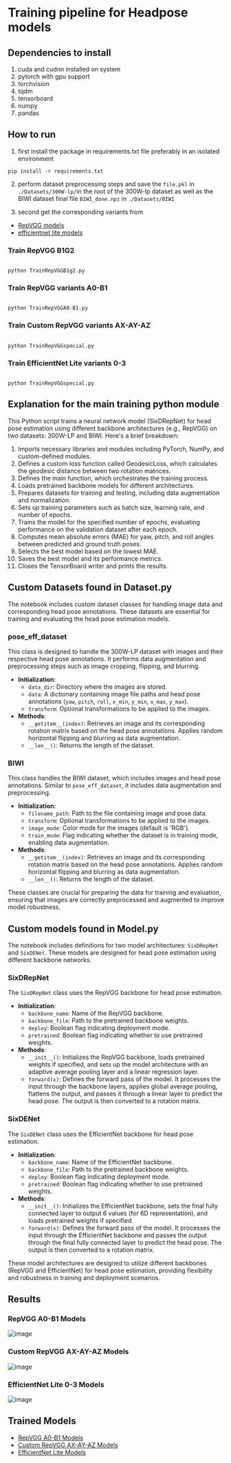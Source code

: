 # Training pipeline for Headpose models
## Dependencies to install
1. cuda and cudnn installed on system
2. pytorch with gpu support
3. torchvision
4. tqdm
5. tensorboard 
6. numpy
7. pandas
## How to run
1. first install the package in requirements.txt file preferably in an isolated environment 
```console
pip install -r requirements.txt
```

2. perform dataset preprocessing steps and save the `file.pkl` in `./Datasets/300W-lp/`in the root of the 300W-lp dataset as well as the BIWI dataset final file `BIWI_done.npz` in `./Datasets/BIWI`

3. second get the corresponding variants from

- <a href="https://drive.google.com/drive/folders/1Avome4KvNp0Lqh2QwhXO6L5URQjzCjUq">RepVGG models</a> 
- <a href="https://drive.google.com/drive/folders/1FmEwGVxDZ4qC5cEH0PYaY_98LEDz9WhP?usp=drive_link">efficientnet lite models</a> 

### Train RepVGG B1G2
```console

python TrainRepVGGB1g2.py
```
### Train RepVGG variants A0-B1
```console

python TrainRepVGGA0-B1.py
```
### Train Custom RepVGG variants AX-AY-AZ
```console

python TrainRepVGGspecial.py
```
### Train EfficientNet Lite variants 0-3
```console

python TrainRepVGGspecial.py
```

## Explanation for the main training python module
This Python script trains a neural network model (SixDRepNet) for head pose estimation using different backbone architectures (e.g., RepVGG) on two datasets: 300W-LP and BIWI. Here's a brief breakdown:

1. Imports necessary libraries and modules including PyTorch, NumPy, and custom-defined modules.
2. Defines a custom loss function called GeodesicLoss, which calculates the geodesic distance between two rotation matrices.
3. Defines the main function, which orchestrates the training process.
4. Loads pretrained backbone models for different architectures.
5. Prepares datasets for training and testing, including data augmentation and normalization.
6. Sets up training parameters such as batch size, learning rate, and number of epochs.
7. Trains the model for the specified number of epochs, evaluating performance on the validation dataset after each epoch.
8. Computes mean absolute errors (MAE) for yaw, pitch, and roll angles between predicted and ground truth poses.
9. Selects the best model based on the lowest MAE.
10. Saves the best model and its performance metrics.
11. Closes the TensorBoard writer and prints the results.

## Custom Datasets found in Dataset.py

The notebook includes custom dataset classes for handling image data and corresponding head pose annotations. These datasets are essential for training and evaluating the head pose estimation models.

### pose_eff_dataset

This class is designed to handle the 300W-LP dataset with images and their respective head pose annotations. It performs data augmentation and preprocessing steps such as image cropping, flipping, and blurring.

- **Initialization**: 
  - `data_dir`: Directory where the images are stored.
  - `data`: A dictionary containing image file paths and head pose annotations (`yaw`, `pitch`, `roll`, `x_min`, `y_min`, `x_max`, `y_max`).
  - `transform`: Optional transformations to be applied to the images.
- **Methods**:
  - `__getitem__(index)`: Retrieves an image and its corresponding rotation matrix based on the head pose annotations. Applies random horizontal flipping and blurring as data augmentation.
  - `__len__()`: Returns the length of the dataset.

### BIWI

This class handles the BIWI dataset, which includes images and head pose annotations. Similar to `pose_eff_dataset`, it includes data augmentation and preprocessing.

- **Initialization**: 
  - `filename_path`: Path to the file containing image and pose data.
  - `transform`: Optional transformations to be applied to the images.
  - `image_mode`: Color mode for the images (default is 'RGB').
  - `train_mode`: Flag indicating whether the dataset is in training mode, enabling data augmentation.
- **Methods**:
  - `__getitem__(index)`: Retrieves an image and its corresponding rotation matrix based on the head pose annotations. Applies random horizontal flipping and blurring as data augmentation.
  - `__len__()`: Returns the length of the dataset.

These classes are crucial for preparing the data for training and evaluation, ensuring that images are correctly preprocessed and augmented to improve model robustness.

## Custom models found in Model.py

The notebook includes definitions for two model architectures: `SixDRepNet` and `SixDENet`. These models are designed for head pose estimation using different backbone networks.

### SixDRepNet

The `SixDRepNet` class uses the RepVGG backbone for head pose estimation.

- **Initialization**:
  - `backbone_name`: Name of the RepVGG backbone.
  - `backbone_file`: Path to the pretrained backbone weights.
  - `deploy`: Boolean flag indicating deployment mode.
  - `pretrained`: Boolean flag indicating whether to use pretrained weights.
- **Methods**:
  - `__init__()`: Initializes the RepVGG backbone, loads pretrained weights if specified, and sets up the model architecture with an adaptive average pooling layer and a linear regression layer.
  - `forward(x)`: Defines the forward pass of the model. It processes the input through the backbone layers, applies global average pooling, flattens the output, and passes it through a linear layer to predict the head pose. The output is then converted to a rotation matrix.

### SixDENet

The `SixDENet` class uses the EfficientNet backbone for head pose estimation.

- **Initialization**:
  - `backbone_name`: Name of the EfficientNet backbone.
  - `backbone_file`: Path to the pretrained backbone weights.
  - `deploy`: Boolean flag indicating deployment mode.
  - `pretrained`: Boolean flag indicating whether to use pretrained weights.
- **Methods**:
  - `__init__()`: Initializes the EfficientNet backbone, sets the final fully connected layer to output 6 values (for 6D representation), and loads pretrained weights if specified.
  - `forward(x)`: Defines the forward pass of the model. It processes the input through the EfficientNet backbone and passes the output through the final fully connected layer to predict the head pose. The output is then converted to a rotation matrix.

These model architectures are designed to utilize different backbones (RepVGG and EfficientNet) for head pose estimation, providing flexibility and robustness in training and deployment scenarios.
 

## Results
### RepVGG A0-B1 Models
![image](./repvgggraph.png)
### Custom RepVGG AX-AY-AZ Models
![image](./axazgraph.png)
### EfficientNet Lite 0-3 Models
![image](./effgraph.png)

## Trained Models
- <a href="https://drive.google.com/drive/folders/16ynMygSYC5ysvucNvzVCgJ81QCjO3wPC?usp=sharing">RepVGG A0-B1 Models</a>
- <a href="https://drive.google.com/drive/folders/1yFKmrGoyEFrR_T9ZfZJNLPWP0XXHnSCM?usp=drive_link">Custom RepVGG AX-AY-AZ Models</a>
- <a href="https://drive.google.com/drive/folders/1yFKmrGoyEFrR_T9ZfZJNLPWP0XXHnSCM?usp=drive_link">EfficientNet Lite Models</a>
